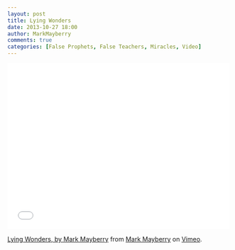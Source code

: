 ```yaml
---
layout: post
title: Lying Wonders
date: 2013-10-27 18:00
author: MarkMayberry
comments: true
categories: [False Prophets, False Teachers, Miracles, Video]
---
```

<iframe src="//player.vimeo.com/video/78311747" width="500" height="375" frameborder="0" webkitallowfullscreen mozallowfullscreen allowfullscreen></iframe> <p><a href="http://vimeo.com/78311747">Lying Wonders, by Mark Mayberry</a> from <a href="http://vimeo.com/ascoc">Mark Mayberry</a> on <a href="https://vimeo.com">Vimeo</a>.</p>
